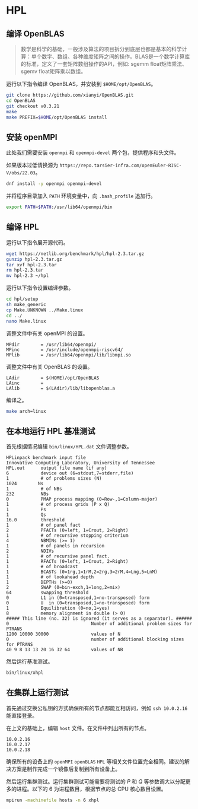 # HPL

## 编译 OpenBLAS

> 数学是科学的基础，一般涉及算法的项目拆分到底层也都是基本的科学计算：单个数字、数组、各种维度矩阵之间的操作。BLAS是一个数学计算库的标准，定义了一套矩阵数组操作的API，例如: sgemm float矩阵乘法、sgemv float矩阵乘以数组。

运行以下指令编译 OpenBLAS，并安装到 `$HOME/opt/OpenBLAS`。

```bash
git clone https://github.com/xianyi/OpenBLAS.git
cd OpenBLAS
git checkout v0.3.21
make
make PREFIX=$HOME/opt/OpenBLAS install
```

## 安装 openMPI

此处我们需要安装 `openmpi` 和 `openmpi-devel` 两个包，提供程序和头文件。

如果版本过低请换源为 `https://repo.tarsier-infra.com/openEuler-RISC-V/obs/22.03`。

```bash
dnf install -y openmpi openmpi-devel
```

并将程序目录加入 `PATH` 环境变量中，向 `.bash_profile` 追加行。

```bash
export PATH=$PATH:/usr/lib64/openmpi/bin
```

## 编译 HPL

运行以下指令展开源代码。

```bash
wget https://netlib.org/benchmark/hpl/hpl-2.3.tar.gz
gunzip hpl-2.3.tar.gz
tar xvf hpl-2.3.tar
rm hpl-2.3.tar
mv hpl-2.3 ~/hpl
```

运行以下指令设置编译参数。

```bash
cd hpl/setup
sh make_generic
cp Make.UNKNOWN ../Make.linux
cd ../
nano Make.linux
```

调整文件中有关 openMPI 的设置。

```text
MPdir        = /usr/lib64/openmpi/
MPinc        = /usr/include/openmpi-riscv64/
MPlib        = /usr/lib64/openmpi/lib/libmpi.so
```

调整文件中有关 OpenBLAS 的设置。

```text
LAdir        = $(HOME)/opt/OpenBLAS
LAinc        =
LAlib        = $(LAdir)/lib/libopenblas.a
```

编译之。

```bash
make arch=linux
```

## 在本地运行 HPL 基准测试

首先根据情况编辑 `bin/linux/HPL.dat` 文件调整参数。

```text
HPLinpack benchmark input file
Innovative Computing Laboratory, University of Tennessee
HPL.out      output file name (if any) 
6            device out (6=stdout,7=stderr,file)
1            # of problems sizes (N)
1024        Ns
1            # of NBs
232          NBs
0            PMAP process mapping (0=Row-,1=Column-major)
1            # of process grids (P x Q)
1            Ps
1            Qs
16.0         threshold
1            # of panel fact
2            PFACTs (0=left, 1=Crout, 2=Right)
1            # of recursive stopping criterium
4            NBMINs (>= 1)
1            # of panels in recursion
2            NDIVs
1            # of recursive panel fact.
1            RFACTs (0=left, 1=Crout, 2=Right)
1            # of broadcast
1            BCASTs (0=1rg,1=1rM,2=2rg,3=2rM,4=Lng,5=LnM)
1            # of lookahead depth
1            DEPTHs (>=0)
2            SWAP (0=bin-exch,1=long,2=mix)
64           swapping threshold
0            L1 in (0=transposed,1=no-transposed) form
0            U  in (0=transposed,1=no-transposed) form
1            Equilibration (0=no,1=yes)
8            memory alignment in double (> 0)
##### This line (no. 32) is ignored (it serves as a separator). ######
0                               Number of additional problem sizes for PTRANS
1200 10000 30000                values of N
0                               number of additional blocking sizes for PTRANS
40 9 8 13 13 20 16 32 64        values of NB
```

然后运行基准测试。

```bash
bin/linux/xhpl
```

## 在集群上运行测试

首先通过交换公私钥的方式确保所有的节点都能互相访问，例如 `ssh 10.0.2.16` 能直接登录。

在上文的基础上，编辑 `host` 文件。在文件中列出所有的节点。

```text
10.0.2.16
10.0.2.17
10.0.2.18
```

确保所有的设备上的 `openMPI` `openBLAS` `HPL` 等相关文件位置完全相同。建议的解决方案是制作完成一个镜像后复制到所有设备上。

然后运行集群测试。运行集群测试可能需要将测试的 $P$ 和 $Q$ 等参数调大以分配更多的进程。以下的 $6$ 为进程数目，根据节点的总 CPU 核心数目设置。

```bash
mpirun -machinefile hosts -n 6 xhpl
```
